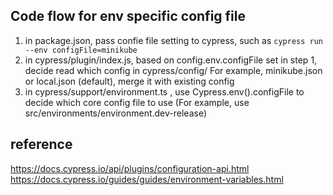 ## Code flow for env specific config file

1. in package.json, pass confie file setting to cypress, such as ```cypress run --env configFile=minikube```
2. in cypress/plugin/index.js,  based on config.env.configFile set in step 1, decide read which config in cypress/config/
   For example, minikube.json or local.json (default), merge it with existing config
3. in cypress/support/environment.ts , use Cypress.env().configFile to decide which core config file to use (For example, use src/environments/environment.dev-release)


## reference
https://docs.cypress.io/api/plugins/configuration-api.html
https://docs.cypress.io/guides/guides/environment-variables.html
